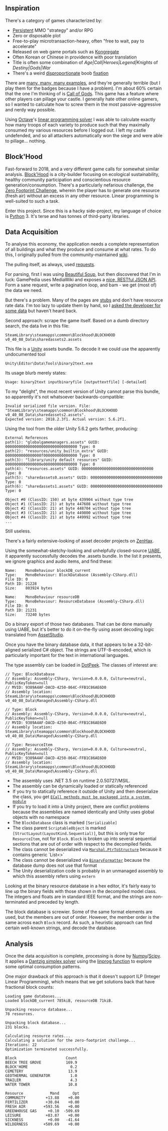 Inspiration
-----------

There's a category of games characterized by:
- [Persistent](https://en.wikipedia.org/wiki/Persistent_world) MMO "strategy" and/or RPG
- Zero or disposable plot
- Free-to-play microtransaction-heavy, often "free to wait, pay to accelerate"
- Released on web game portals such as [Kongregate](www.kongregate.com)
- Often Korean or Chinese in providence with poor translation
- Title is often some combination of *Age|Call|Heroes|Legend|Knights* of *Destiny|Gods|War*
- There's a weird
  [disproportionate](http://img3.mmo.mmo4arab.com/news/2014/09/15/revelation1.jpg)
  boob
  [fixation](http://www.mmojam.com/wp-content/uploads/2014/12/Age-of-Civilization-The-Dawn-of-Civilization-Wallpaper.jpg)

There are
[many, many, many examples](https://www.kongregate.com/mmo-games), and they're generally terrible (but I play them for
the badges because I have a problem). I'm about 60% certain that the one I'm thinking of is
[Call of Gods](https://www.kongregate.com/games/callofgods/call-of-gods).
This game has a feature where other players can pillage your castle. I generally hate other online gamers, so I wanted
to calculate how to screw them in the most passive-aggressive and nerdy way possible.

Using [Octave](https://www.gnu.org/software/octave)'s
[linear programming solver](https://octave.org/doc/v4.0.0/Linear-Programming.html) I was able to calculate exactly how
many troops of each variety to produce such that they maximally consumed my various resources before I logged out. I
left my castle undefended, and so all attackers automatically won the siege and were able to pillage... nothing.

Block'Hood
----------

Fast-forward to 2018, and a very different game calls for somewhat similar analysis.
[Block'Hood](https://www.plethora-project.com/blockhood) is a city-builder focusing on ecological sustainability,
healthy community participation and conscientious resource generation/consumption. There's a particularly nefarious
challenge, the
[Zero Footprint Challenge](https://blockhood.gamepedia.com/Challenges#12._Zero_footprint),
wherein the player has to generate one resource (fresh air) without an excess in any other resource. Linear programming
is well-suited to such a task.

Enter this project. Since this is a hacky side-project, my language of choice is [Python](https://www.python.org) 3.
It's terse and has tonnes of third-party libraries.

Data Acquisition
----------------

To analyse this economy, the application needs a complete representation of all buildings and what they produce and
consume at what rates. To do this, I originally pulled from the community-maintained
[wiki](https://blockhood.gamepedia.com).

The pulling itself, as always, used [requests](http://docs.python-requests.org).

For parsing, first I was using [Beautiful Soup](https://www.crummy.com/software/BeautifulSoup), but then discovered that
I'm in luck: GamePedia uses MediaWiki and exposes a
[nice, RESTful JSON API](https://www.mediawiki.org/wiki/API:Main_page). Form a sane request, write a pagination loop,
and bam - we get (most of) the data we need.

But there's a problem. Many of the pages are
[stubs](https://blockhood.gamepedia.com/Category:Stubs) and don't have resource rate data. I'm too lazy to update them
by hand, so I
[asked the developer for some data](https://www.facebook.com/blockhoodgame/posts/1877621299022835)
but haven't heard back.

Second approach: scrape the game itself. Based on a dumb directory search, the data live in this file:

    SteamLibrary\steamapps\common\Blockhood\BLOCKHOOD v0_40_08_Data\sharedassets2.assets

This file is a [Unity](https://unity3d.com) assets bundle. To decode it we could use the apparently undocumented tool

    Unity\Editor\Data\Tools\binary2text.exe

Its usage blurb merely states:

    Usage: binary2text inputbinaryfile [outputtextfile] [-detailed]

To my "delight", the most recent version of Unity cannot parse this bundle, so apparently it's not whatsoever
backwards-compatible:

    Invalid serialized file version. File: "SteamLibrary\steamapps\common\Blockhood\BLOCKHOOD v0_40_08_Data\sharedassets2.assets".
    Expected version: 2018.2.3f1. Actual version: 5.6.2f1.

Using the tool from the older Unity 5.6.2 gets farther, producing:

    External References
    path(1): "globalgamemanagers.assets" GUID: 00000000000000000000000000000000 Type: 0
    path(2): "resources/unity_builtin_extra" GUID: 0000000000000000f000000000000000 Type: 0
    path(3): "library/unity default resources" GUID: 0000000000000000e000000000000000 Type: 0
    path(4): "resources.assets" GUID: 00000000000000000000000000000000 Type: 0
    path(5): "sharedassets0.assets" GUID: 00000000000000000000000000000000 Type: 0
    path(6): "sharedassets1.assets" GUID: 00000000000000000000000000000000 Type: 0
    
    Object #0 (ClassID: 150) at byte 439904 without type tree
    Object #1 (ClassID: 21) at byte 447608 without type tree
    Object #2 (ClassID: 21) at byte 448704 without type tree
    Object #3 (ClassID: 21) at byte 449800 without type tree
    Object #4 (ClassID: 21) at byte 449992 without type tree
    ...

Still useless.

There's a fairly extensive-looking of asset decoder projects on
[ZenHax](http://zenhax.com/viewtopic.php?f=9&t=12).

Using the somewhat-sketchy-looking and unhelpfully closed-source
[UABE](https://github.com/DerPopo/UABE),
 it apparently successfully decodes the .assets bundle. In the list it presents, we ignore graphics and audio items, and
 find these:

    Name:    MonoBehaviour blockDB_current
    Type:    MonoBehaviour: BlockDatabase (Assembly-CSharp.dll)
    File ID: 0
    Path ID: 21228
    Size:    803924 bytes

    Name:    MonoBehaviour resourceDB
    Type:    MonoBehaviour: ResourceDatabase (Assembly-CSharp.dll)
    File ID: 0
    Path ID: 21231
    Size:    73240 bytes

Do a binary export of those two databases. That can be done manually using UABE, but it's better to do it on-the-fly
using asset decoding logic translated from
[AssetStudio](https://github.com/Perfare/AssetStudio).
 
Once you have the binary database data, it that appears to be a 32-bit-aligned serialized C# object. The strings are
UTF-8-encoded, which is particularly important for the text in international languages.

The type assembly can be loaded in [DotPeek](https://www.jetbrains.com/decompiler). The classes of interest are:

    // Type: BlockDatabase
    // Assembly: Assembly-CSharp, Version=0.0.0.0, Culture=neutral, PublicKeyToken=null
    // MVID: 9389A4AF-DACD-4250-864C-FFB1C86AE6D0
    // Assembly location: SteamLibrary\steamapps\common\Blockhood\BLOCKHOOD v0_40_08_Data\Managed\Assembly-CSharp.dll
    
    // Type: Block
    // Assembly: Assembly-CSharp, Version=0.0.0.0, Culture=neutral, PublicKeyToken=null
    // MVID: 9389A4AF-DACD-4250-864C-FFB1C86AE6D0
    // Assembly location: SteamLibrary\steamapps\common\Blockhood\BLOCKHOOD v0_40_08_Data\Managed\Assembly-CSharp.dll
    
    // Type: ResourceItem
    // Assembly: Assembly-CSharp, Version=0.0.0.0, Culture=neutral, PublicKeyToken=null
    // MVID: 9389A4AF-DACD-4250-864C-FFB1C86AE6D0
    // Assembly location: SteamLibrary\steamapps\common\Blockhood\BLOCKHOOD v0_40_08_Data\Managed\Assembly-CSharp.dll


- The assembly uses .NET 3.5 on runtime 2.0.50727/MSIL.
- The assembly can be dynamically loaded or statically referenced
- If you try to statically reference it outside of Unity and then deserialize the class, you get
  [`ECall methods must be packaged into a system module`](https://forum.unity.com/threads/c-error-ecall-methods-must-be-packaged-into-a-system-module.199361/)
- If you try to load it into a Unity project, there are conflict problems because the assemblies are named identically 
  and Unity uses global objects with no namespace
- The `BlockDatabase` class is marked `[Serializable]` 
- The class parent `ScriptableObject` is marked `[StructLayout(LayoutKind.Sequential)]`, but this is only true for
  `ResourceItem`, not for `Block`. `Block` is broken up into several sequential sections that are out of order with
  respect to the decompiled fields.
- The class cannot be deserialized via
  [`Marshal.PtrToStructure`](https://msdn.microsoft.com/en-us/library/4ca6d5z7(v=vs.110).aspx)
  because it contains generic `List<>`
- The class cannot be deserialized via
  [`BinaryFormatter`](https://msdn.microsoft.com/en-us/library/system.runtime.serialization.formatters.binary.binaryformatter(v=vs.110).aspx)
  because the database dump does not use that format
- The Unity deserialization code is probably in an unmanaged assembly to which this assembly refers using `extern`

Looking at the binary resource database in a hex editor, it's fairly easy to line up the binary fields with those shown
in the decompiled model class. The integers and floats are in standard IEEE format, and the strings are non-terminated
and preceded by length.

The block database is screwier. Some of the same format elements are used, but the members are out of order. However,
the member order is the same across each `Block` record. As such, a heuristic approach can find certain well-known
strings, and decode the database.

Analysis
--------

Once the data acquisition is complete, processing is done by
[Numpy](http://www.numpy.org)/[Scipy](https://scipy.org).
It applies a 
[Dantzig simplex solver](https://en.wikipedia.org/wiki/Simplex_algorithm)
using the
[linprog function](https://docs.scipy.org/doc/scipy/reference/generated/scipy.optimize.linprog.html)
to explore some optimal consumption patterns.

One major drawback of this approach is that it doesn't support ILP (Integer Linear Programming), which means that we get
solutions back that have fractional block counts:

    Loading game databases...
    Loaded blockDB_current 785kiB, resourceDB 71kiB.
    
    Unpacking resource database...
    78 resources.
    
    Unpacking block database...
    231 blocks.
    
    Calculating resource rates...
    Calculating a solution for the zero-footprint challenge...
    Iterations: 22
    Optimization terminated successfully.
    
    Block                      Count
    BEECH TREE GROVE           169.9
    BLOCK'HOME                   0.2
    CEMETERY                    13.9
    GEOTHERMAL GENERATOR         1.0
    TRAILER                      4.3
    WATER TOWER                 10.8
    
    Resource            Mand      Opt
    COMMUNITY         +13.88    +0.00
    FERTILIZER        +30.04    +0.00
    FRESH AIR        +593.56    +0.00
    GREENHOUSE GAS     +0.10  -509.69
    LEISURE           +83.87    +0.00
    SICKNESS           +0.00   -41.64
    WILDERNESS       +509.69    +0.00
